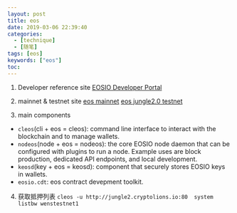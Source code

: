```yaml
---
layout: post
title: eos
date: 2019-03-06 22:39:40
categories: 
  - [technique]
  - [随笔]
tags: [eos]
keywords: ["eos"]
toc:
---
```


1. Developer reference site
[EOSIO Developer Portal](https://developers.eos.io/)

2. mainnet & testnet site
[eos mainnet](https://bloks.io/wallet)
[eos jungle2.0 testnet](https://monitor.jungletestnet.io/#home)

<!-- more -->
3. main components
- `cleos`(cli + eos = cleos): command line interface to interact with the blockchain and to manage wallets.
- `nodeos`(node + eos = nodeos): the core EOSIO node daemon that can be configured with plugins to run a node. Example uses are block production, dedicated API endpoints, and local development.
- `keosd`(key + eos = keosd): component that securely stores EOSIO keys in wallets.
- `eosio.cdt`: eos contract devepment toolkit.


4. 获取抵押列表
`cleos -u http://jungle2.cryptolions.io:80  system listbw wenstestnet1`